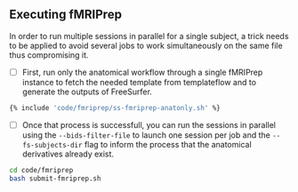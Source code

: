 ## Executing fMRIPrep
In order to run multiple sessions in parallel for a single subject, a trick needs to be applied to avoid several jobs to work simultaneously on the same file thus compromising it.

- [ ] First, run only the anatomical workflow through a single fMRIPrep instance to fetch the needed template from templateflow and to generate the outputs of FreeSurfer. 
``` bash title="Executing anatomical workflow of fMRIPrep"
{% include 'code/fmriprep/ss-fmriprep-anatonly.sh' %}
```

- [ ] Once that process is successfull, you can run the sessions in parallel using the `--bids-filter-file` to launch one session per job and the `--fs-subjects-dir` flag to inform the process that the anatomical derivatives already exist.
``` bash title="Launch each session through fMRIPrep in parallel"
cd code/fmriprep
bash submit-fmriprep.sh
```